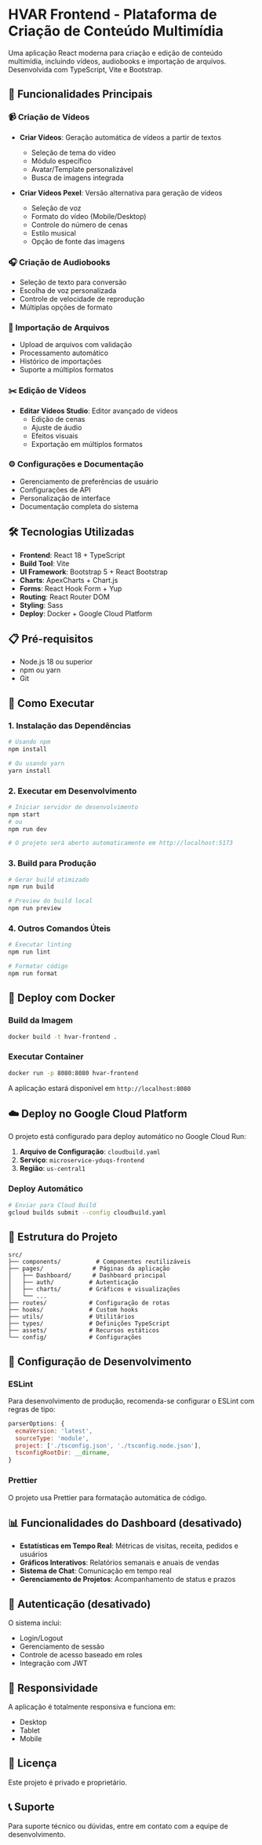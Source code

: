 # HVAR Frontend - Plataforma de Criação de Conteúdo Multimídia

Uma aplicação React moderna para criação e edição de conteúdo multimídia, incluindo vídeos, audiobooks e importação de arquivos. Desenvolvida com TypeScript, Vite e Bootstrap.

## 🚀 Funcionalidades Principais

### 📹 Criação de Vídeos
- **Criar Vídeos**: Geração automática de vídeos a partir de textos
  - Seleção de tema do vídeo
  - Módulo específico
  - Avatar/Template personalizável
  - Busca de imagens integrada

- **Criar Vídeos Pexel**: Versão alternativa para geração de vídeos
  - Seleção de voz
  - Formato do vídeo (Mobile/Desktop)
  - Controle do número de cenas
  - Estilo musical
  - Opção de fonte das imagens

### 🎧 Criação de Audiobooks
- Seleção de texto para conversão
- Escolha de voz personalizada
- Controle de velocidade de reprodução
- Múltiplas opções de formato

### 📁 Importação de Arquivos
- Upload de arquivos com validação
- Processamento automático
- Histórico de importações
- Suporte a múltiplos formatos

### ✂️ Edição de Vídeos
- **Editar Vídeos Studio**: Editor avançado de vídeos
  - Edição de cenas
  - Ajuste de áudio
  - Efeitos visuais
  - Exportação em múltiplos formatos

### ⚙️ Configurações e Documentação
- Gerenciamento de preferências de usuário
- Configurações de API
- Personalização de interface
- Documentação completa do sistema

## 🛠️ Tecnologias Utilizadas

- **Frontend**: React 18 + TypeScript
- **Build Tool**: Vite
- **UI Framework**: Bootstrap 5 + React Bootstrap
- **Charts**: ApexCharts + Chart.js
- **Forms**: React Hook Form + Yup
- **Routing**: React Router DOM
- **Styling**: Sass
- **Deploy**: Docker + Google Cloud Platform

## 📋 Pré-requisitos

- Node.js 18 ou superior
- npm ou yarn
- Git

## 🚀 Como Executar

### 1. Instalação das Dependências

```bash
# Usando npm
npm install

# Ou usando yarn
yarn install
```

### 2. Executar em Desenvolvimento

```bash
# Iniciar servidor de desenvolvimento
npm start
# ou
npm run dev

# O projeto será aberto automaticamente em http://localhost:5173
```

### 3. Build para Produção

```bash
# Gerar build otimizado
npm run build

# Preview do build local
npm run preview
```

### 4. Outros Comandos Úteis

```bash
# Executar linting
npm run lint

# Formatar código
npm run format
```

## 🐳 Deploy com Docker

### Build da Imagem

```bash
docker build -t hvar-frontend .
```

### Executar Container

```bash
docker run -p 8080:8080 hvar-frontend
```

A aplicação estará disponível em `http://localhost:8080`

## ☁️ Deploy no Google Cloud Platform

O projeto está configurado para deploy automático no Google Cloud Run:

1. **Arquivo de Configuração**: `cloudbuild.yaml`
2. **Serviço**: `microservice-yduqs-frontend`
3. **Região**: `us-central1`

### Deploy Automático

```bash
# Enviar para Cloud Build
gcloud builds submit --config cloudbuild.yaml
```

## 📁 Estrutura do Projeto

```
src/
├── components/          # Componentes reutilizáveis
├── pages/              # Páginas da aplicação
│   ├── Dashboard/      # Dashboard principal
│   ├── auth/          # Autenticação
│   ├── charts/        # Gráficos e visualizações
│   └── ...
├── routes/            # Configuração de rotas
├── hooks/             # Custom hooks
├── utils/             # Utilitários
├── types/             # Definições TypeScript
├── assets/            # Recursos estáticos
└── config/            # Configurações
```

## 🔧 Configuração de Desenvolvimento

### ESLint

Para desenvolvimento de produção, recomenda-se configurar o ESLint com regras de tipo:

```js
parserOptions: {
  ecmaVersion: 'latest',
  sourceType: 'module',
  project: ['./tsconfig.json', './tsconfig.node.json'],
  tsconfigRootDir: __dirname,
}
```

### Prettier

O projeto usa Prettier para formatação automática de código.

## 📊 Funcionalidades do Dashboard (desativado)

- **Estatísticas em Tempo Real**: Métricas de visitas, receita, pedidos e usuários
- **Gráficos Interativos**: Relatórios semanais e anuais de vendas
- **Sistema de Chat**: Comunicação em tempo real
- **Gerenciamento de Projetos**: Acompanhamento de status e prazos

## 🔐 Autenticação (desativado)

O sistema inclui:
- Login/Logout
- Gerenciamento de sessão
- Controle de acesso baseado em roles
- Integração com JWT

## 📱 Responsividade

A aplicação é totalmente responsiva e funciona em:
- Desktop
- Tablet
- Mobile

## 📄 Licença

Este projeto é privado e proprietário.

## 📞 Suporte

Para suporte técnico ou dúvidas, entre em contato com a equipe de desenvolvimento.
